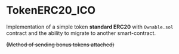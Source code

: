 # TokenERC20_ICO

Implementation of a simple token **standard ERC20** with `Ownable.sol` contract and the ability to migrate to another smart-contract.

~~(Method of sending bonus tokens attached)~~
